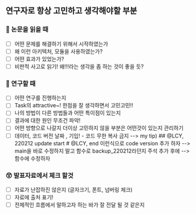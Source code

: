 ## 연구자로 항상 고민하고 생각해야할 부분
### 🐳 논문을 읽을 때
- [ ] 어떤 문제를 해결하기 위해서 시작하였는가
- [ ] 왜 이런 아키텍처, 모듈을 사용하였는가?
- [ ] 어떤 효과가 있었는가?
- [ ] 비판적 사고로 읽기! 왜!!!라는 생각을 좀 하는 것이 좋을 듯?  
### 🔗 연구할 때
- [ ] 어떤 연구를 진행하는지
- [ ] Task의 attractive~! 한점을 잘 생각하면서 고민고민!!
- [ ] 나의 방법이 다른 방법들과 어떤 특이점이 있는지
- [ ] 결과에 대한 원인 무조건 파악!
- [ ] 어떤 방향으로 나갈지 더이상 고민하지 않을 부분은 어떤것이 있는지 관리하기 
- [ ] 데이터, 코드 버전 날짜 , 기입! - 코드 무한 복사 금지
-->  my tip) ## @LCY, 220212 update start  # @LCY, end 이런식으로 code version 추가 하자 
--> main을 바로 수정하지 말고 함수로 backup_220212라던지 주석 추가 후에 -->  함수에 수정하자  
### 😲 발표자료에서 체크 할것
- [ ] 자료가 난잡하진 않은지 (글자크기, 폰트, 넘버링 체크)
- [ ] 자료에 출처 표기! 
- [ ] 전체적인 흐름에서 말하고자 하는 바가 잘 전달 될 것 같은지
